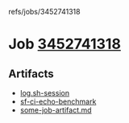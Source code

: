 refs/jobs/3452741318

# Job [3452741318](https://github.com/rokmoln/support-firecloud/runs/3452741318?check_suite_focus=true)

## Artifacts

* [log.sh-session](log.sh-session)
* [sf-ci-echo-benchmark](sf-ci-echo-benchmark)
* [some-job-artifact.md](some-job-artifact.md)

